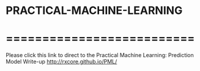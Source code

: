 # PRACTICAL-MACHINE-LEARNING
# ==========================



Please click this link to direct to the Practical Machine Learning: Prediction Model Write-up
http://rxcore.github.io/PML/
